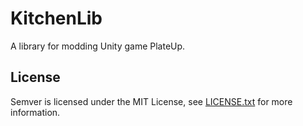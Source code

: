 # KitchenLib

A library for modding Unity game PlateUp.

License
-------

Semver is licensed under the MIT License, see [LICENSE.txt](https://github.com/maxhauser/semver/blob/master/License.txt) for more information.
